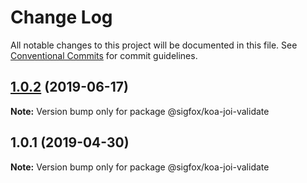 # Change Log

All notable changes to this project will be documented in this file.
See [Conventional Commits](https://conventionalcommits.org) for commit guidelines.

## [1.0.2](https://github.com/sigfox/javascript/compare/@sigfox/koa-joi-validate@1.0.1...@sigfox/koa-joi-validate@1.0.2) (2019-06-17)

**Note:** Version bump only for package @sigfox/koa-joi-validate





## 1.0.1 (2019-04-30)

**Note:** Version bump only for package @sigfox/koa-joi-validate
